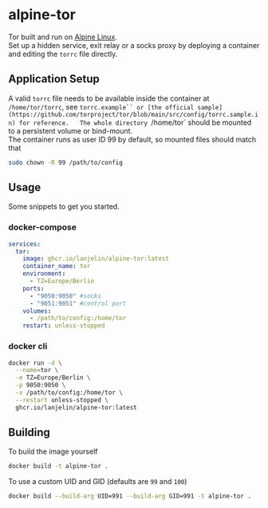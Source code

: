 # alpine-tor

Tor built and run on [Alpine Linux](https://hub.docker.com/_/alpine).  
Set up a hidden service, exit relay or a socks proxy by deploying a container and editing the `torrc` file directly.


## Application Setup

A valid `torrc` file needs to be available inside the container at `/home/tor/torrc`, see `torrc.example`` or [the official sample](https://github.com/torproject/tor/blob/main/src/config/torrc.sample.in) for reference.  
The whole directory `/home/tor` should be mounted to a persistent volume or bind-mount.  
The container runs as user ID 99 by default, so mounted files should match that
```bash
sudo chown -R 99 /path/to/config
```

## Usage

Some snippets to get you started.

### docker-compose

```yaml
services:
  tor:
    image: ghcr.io/lanjelin/alpine-tor:latest
    container_name: tor
    environment:
      - TZ=Europe/Berlin
    ports:
      - "9050:9050" #socks
      - "9051:9051" #control port
    volumes:
      - /path/to/config:/home/tor
    restart: unless-stopped
```

### docker cli

```bash
docker run -d \
  --name=tor \
  -e TZ=Europe/Berlin \
  -p 9050:9050 \
  -v /path/to/config:/home/tor \
  --restart unless-stopped \
  ghcr.io/lanjelin/alpine-tor:latest
```

## Building

To build the image yourself
```bash
docker build -t alpine-tor .
```
To use a custom UID and GID (defaults are `99` and `100`)
```bash
docker build --build-arg UID=991 --build-arg GID=991 -t alpine-tor .
```





